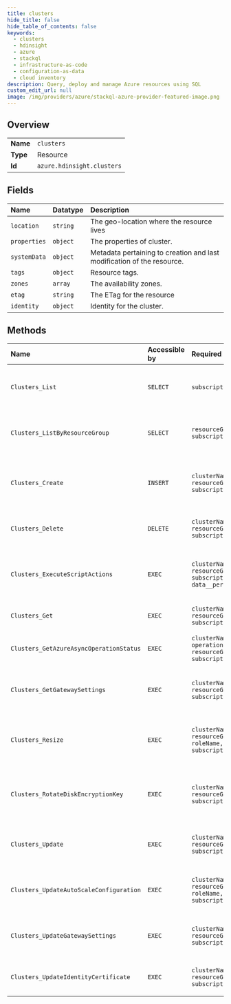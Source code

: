 ```yaml
---
title: clusters
hide_title: false
hide_table_of_contents: false
keywords:
  - clusters
  - hdinsight
  - azure    
  - stackql
  - infrastructure-as-code
  - configuration-as-data
  - cloud inventory
description: Query, deploy and manage Azure resources using SQL
custom_edit_url: null
image: /img/providers/azure/stackql-azure-provider-featured-image.png
---
```

  
    

## Overview
<table><tbody>
<tr><td><b>Name</b></td><td><code>clusters</code></td></tr>
<tr><td><b>Type</b></td><td>Resource</td></tr>
<tr><td><b>Id</b></td><td><code>azure.hdinsight.clusters</code></td></tr>
</tbody></table>

## Fields
| Name | Datatype | Description |
|:-----|:---------|:------------|
| `location` | `string` | The geo-location where the resource lives |
| `properties` | `object` | The properties of cluster. |
| `systemData` | `object` | Metadata pertaining to creation and last modification of the resource. |
| `tags` | `object` | Resource tags. |
| `zones` | `array` | The availability zones. |
| `etag` | `string` | The ETag for the resource |
| `identity` | `object` | Identity for the cluster. |
## Methods
| Name | Accessible by | Required Params | Description |
|:-----|:--------------|:----------------|:------------|
| `Clusters_List` | `SELECT` | `subscriptionId` | Lists all the HDInsight clusters under the subscription. |
| `Clusters_ListByResourceGroup` | `SELECT` | `resourceGroupName, subscriptionId` | Lists the HDInsight clusters in a resource group. |
| `Clusters_Create` | `INSERT` | `clusterName, resourceGroupName, subscriptionId` | Creates a new HDInsight cluster with the specified parameters. |
| `Clusters_Delete` | `DELETE` | `clusterName, resourceGroupName, subscriptionId` | Deletes the specified HDInsight cluster. |
| `Clusters_ExecuteScriptActions` | `EXEC` | `clusterName, resourceGroupName, subscriptionId, data__persistOnSuccess` | Executes script actions on the specified HDInsight cluster. |
| `Clusters_Get` | `EXEC` | `clusterName, resourceGroupName, subscriptionId` | Gets the specified cluster. |
| `Clusters_GetAzureAsyncOperationStatus` | `EXEC` | `clusterName, operationId, resourceGroupName, subscriptionId` | The the async operation status. |
| `Clusters_GetGatewaySettings` | `EXEC` | `clusterName, resourceGroupName, subscriptionId` | Gets the gateway settings for the specified cluster. |
| `Clusters_Resize` | `EXEC` | `clusterName, resourceGroupName, roleName, subscriptionId` | Resizes the specified HDInsight cluster to the specified size. |
| `Clusters_RotateDiskEncryptionKey` | `EXEC` | `clusterName, resourceGroupName, subscriptionId` | Rotate disk encryption key of the specified HDInsight cluster. |
| `Clusters_Update` | `EXEC` | `clusterName, resourceGroupName, subscriptionId` | Patch HDInsight cluster with the specified parameters. |
| `Clusters_UpdateAutoScaleConfiguration` | `EXEC` | `clusterName, resourceGroupName, roleName, subscriptionId` | Updates the Autoscale Configuration for HDInsight cluster. |
| `Clusters_UpdateGatewaySettings` | `EXEC` | `clusterName, resourceGroupName, subscriptionId` | Configures the gateway settings on the specified cluster. |
| `Clusters_UpdateIdentityCertificate` | `EXEC` | `clusterName, resourceGroupName, subscriptionId` | Updates the cluster identity certificate. |
